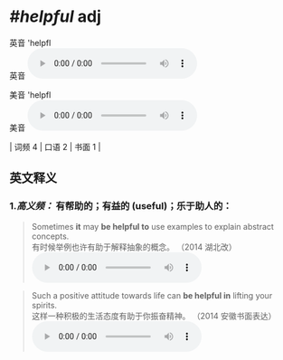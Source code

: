 # ***\#helpful*** adj
英音 'helpfl  
英音
<audio src="./media/helpful-B.aac" controls="controls"></audio>

美音 'helpfl  
美音
<audio src="./media/helpful .aac" controls="controls"></audio>



| 词频 4 | 口语 2 | 书面 1 |  

英文释义
---
### 1.*高义频：* **有帮助的；有益的 (useful)；乐于助人的：**  

 > Sometimes **it** may **be helpful to** use examples to explain abstract concepts.  
 > 有时候举例也许有助于解释抽象的概念。  （2014 湖北改）  
<audio src="./media/helpful1.aac" controls="controls"></audio>

 > Such a positive attitude towards life can **be helpful in** lifting your spirits.  
 > 这样一种积极的生活态度有助于你振奋精神。  （2014 安徽书面表达）  
<audio src="./media/helpful50.aac" controls="controls"></audio>


